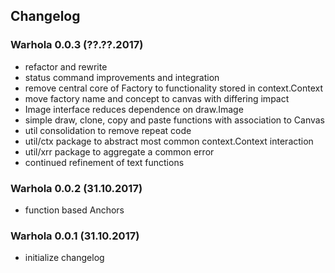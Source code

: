 ## Changelog

### Warhola 0.0.3 (??.??.2017)

- refactor and rewrite
- status command improvements and integration
- remove central core of Factory to functionality stored in context.Context
- move factory name and concept to canvas with differing impact
- Image interface reduces dependence on draw.Image
- simple draw, clone, copy and paste functions with association to Canvas
- util consolidation to remove repeat code
- util/ctx package to abstract most common context.Context interaction
- util/xrr package to aggregate a common error
- continued refinement of text functions


### Warhola 0.0.2 (31.10.2017)

- function based Anchors


### Warhola 0.0.1 (31.10.2017)

- initialize changelog 
